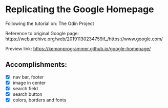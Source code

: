 # Replicating the Google Homepage
Following the tutorial on: The Odin Project

Reference to original Google page: https://web.archive.org/web/20191130234759if_/https://www.google.com/

Preview link: https://kemonprogrammer.github.io/google-homepage/

## Accomplishments:
- [x] nav bar, footer
- [x] image in center 
- [x] search field
- [x] search button
- [x] colors, borders and fonts
